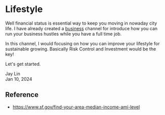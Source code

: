 # Lifestyle

Well financial status is essential way to keep you moving in nowaday city life.
I have already created a [business](/business) channel for introduce how you can
run your business hustles while you have a full time job.

In this channel, I would focusing on how you can improve your lifestyle for 
sustainable growing. Basically Risk Control and Investment would be the key!

Let's get started.

Jay Lin  
Jan 10, 2024

## Reference

* https://www.sf.gov/find-your-area-median-income-ami-level
